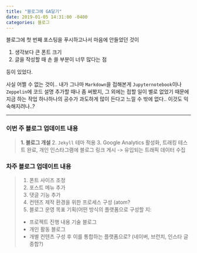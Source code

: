 ```yaml
---
title: "블로그에 GA달기"
date: 2019-01-05 14:31:00 -0400
categories: 블로그
---
```



블로그에 첫 번째 포스팅을 푸시하고나서 마음에 안들었던 것이

1. 생각보다 큰 폰트 크기
2. 글을 작성할 때 손 쓸 부분이 너무 많다는 점

등이 있었다.


사실 어쩔 수 없는 것이.. 
내가 그나마 `Markdown`을 접해본게 `Jupyternotebook`이나 `Zeppelin`에 
코드 설명 추가할 때나 좀 써봤지, 그 외에는 접할 일이 별로 없었기 때문에 
지금 하는 작업 하나하나의 공수가 과도하게 많이 든다고 느낄 수 밖에 없다..
이것도 익숙해지려나..?
- - -


### 이번 주 블로그 업데이트 내용
> **1. 블로그 개설**
> 2. `Jekyll` 테마 적용
> 3. Google Analytics 활성화, 트래킹 테스트 완료, 
  개인 인스타그램에 블로그 링크 게시 -> 유입되는 트래픽 데이터 수집


### 차주 블로그 업데이트 내용
> 1. 폰트 사이즈 조정
> 2. 포스트 메뉴 추가
> 3. 댓글 기능 추가
> 4. 컨텐즈 제작 환경을 위한 프로세스 구성 (atom? 
> 5. 블로그 운영 목표 기획(어떤 방식의 플랫폼으로 구성할 지: 
> * 프로젝트 진행 내용 기술 블로그
> * 개인 활동 블로그
> * 개별 컨텐츠 구성 후 이를 통합하는 플랫폼으로? (네이버, 브런치, 인스타 글 종합?)
